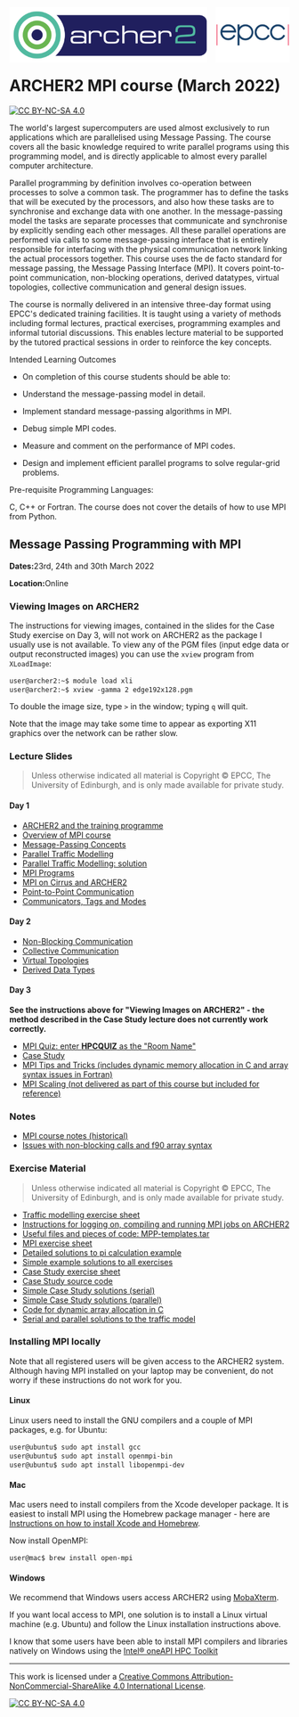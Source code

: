 <img src="./images/Archer2_logo.png"  width="355" height="100" align="left"> <img src="./images/epcc_logo.jpg" align="right" width="133" height="100">

<br /><br /><br /><br /><br />

# ARCHER2 MPI course (March 2022)

[![CC BY-NC-SA 4.0][cc-by-nc-sa-shield]][cc-by-nc-sa]

The world's largest supercomputers are used almost exclusively to run
applications which are parallelised using Message Passing. The course
covers all the basic knowledge required to write parallel programs
using this programming model, and is directly applicable to almost
every parallel computer architecture.

Parallel programming by definition involves co-operation between
processes to solve a common task. The programmer has to define the
tasks that will be executed by the processors, and also how these
tasks are to synchronise and exchange data with one another. In the
message-passing model the tasks are separate processes that
communicate and synchronise by explicitly sending each other
messages. All these parallel operations are performed via calls to
some message-passing interface that is entirely responsible for
interfacing with the physical communication network linking the actual
processors together. This course uses the de facto standard for
message passing, the Message Passing Interface (MPI). It covers
point-to-point communication, non-blocking operations, derived
datatypes, virtual topologies, collective communication and general
design issues.

The course is normally delivered in an intensive three-day format
using EPCC's dedicated training facilities. It is taught using a
variety of methods including formal lectures, practical exercises,
programming examples and informal tutorial discussions. This enables
lecture material to be supported by the tutored practical sessions in
order to reinforce the key concepts.

Intended Learning Outcomes

 * On completion of this course students should be able to:

 * Understand the message-passing model in detail.

 * Implement standard message-passing algorithms in MPI.

 * Debug simple MPI codes.

 * Measure and comment on the performance of MPI codes.

 * Design and implement efficient parallel programs to solve
regular-grid problems.

Pre-requisite Programming Languages:

C, C++ or Fortran. The course does not cover the details of how to use
MPI from Python.

<h2>Message Passing Programming with MPI</h2>

<p><strong>Dates:</strong>23rd, 24th and 30th March 2022
<p><strong>Location:</strong>Online</p>

<h3>Viewing Images on ARCHER2</h3>

The instructions for viewing images, contained in the slides for the
Case Study exercise on Day 3, will not work on ARCHER2 as the package
I usually use is not available. To view any of the PGM files (input
edge data or output reconstructed images) you can use the `xview`
program from `XLoadImage`:

    user@archer2:~$ module load xli
    user@archer2:~$ xview -gamma 2 edge192x128.pgm

To double the image size, type `>` in the window; typing `q` will quit.

Note that the image may take some time to appear as exporting X11
graphics over the network can be rather slow.

<h3>Lecture Slides</h3>

<p><blockquote>Unless otherwise indicated all material is Copyright
&copy; EPCC, The University of Edinburgh, and is only made available
for private study. </blockquote></p>

<h4>Day 1</h4>

<ul>
<li><a href="https://github.com/EPCCed/archer2-MPI-2022-03-23/raw/master/slides/L00-ARCHER2-PTC-Intro.pdf">ARCHER2 and the training programme</a>
<li><a href="https://github.com/EPCCed/archer2-MPI-2022-03-23/raw/master/slides/L00-overview_3day.pdf">Overview of MPI course</a>
<li><a href="https://github.com/EPCCed/archer2-MPI-2022-03-23/raw/master/slides/L01-mpconcepts.pdf">Message-Passing Concepts</a>
<li><a href="https://github.com/EPCCed/archer2-MPI-2022-03-23/raw/master/slides/E01-traffic.pdf">Parallel Traffic Modelling</a>
<li><a href="https://github.com/EPCCed/archer2-MPI-2022-03-23/raw/master/slides/road-solution.pdf">Parallel Traffic Modelling: solution</a>
<li><a href="https://github.com/EPCCed/archer2-MPI-2022-03-23/raw/master/slides/L02-intro.pdf">MPI Programs</a>
<li><a href="https://github.com/EPCCed/archer2-MPI-2022-03-23/raw/master/slides/L03-archer2-cirrus-mpi.pdf">MPI on Cirrus and ARCHER2</a>
<li><a href="https://github.com/EPCCed/archer2-MPI-2022-03-23/raw/master/slides/L04-pt2pt.pdf">Point-to-Point Communication</a>
<li><a href="https://github.com/EPCCed/archer2-MPI-2022-03-23/raw/master/slides/L06-modetagcomm.pdf">Communicators, Tags and Modes</a>
</ul>

<h4>Day 2</h4>

<ul>

<li><a href="https://github.com/EPCCed/archer2-MPI-2022-03-23/raw/master/slides/L07-nonblocking.pdf">Non-Blocking Communication</a>
<li><a href="https://github.com/EPCCed/archer2-MPI-2022-03-23/raw/master/slides/L08-collective.pdf">Collective Communication</a>
<li><a href="https://github.com/EPCCed/archer2-MPI-2022-03-23/raw/master/slides/L09-topology.pdf">Virtual Topologies</a>
<li><a href="https://github.com/EPCCed/archer2-MPI-2022-03-23/raw/master/slides/L10-derivedtypes.pdf">Derived Data Types</a> 

</ul>

<h4>Day 3</h4>

<b>See the instructions above for "Viewing Images on ARCHER2" - the
method described in the Case Study lecture does not currently work
correctly.</b>

<ul>
<li><a href="https://b.socrative.com/login/student/">MPI Quiz: enter <b>HPCQUIZ</b> as the "Room Name"</a>
<li><a href="https://github.com/EPCCed/archer2-MPI-2022-03-23/raw/master/slides/L11-casestudy.pdf">Case Study</a>
<li><a href="https://github.com/EPCCed/archer2-MPI-2022-03-23/raw/master/slides/L12-tipsandtricks.pdf">MPI Tips and Tricks (includes dynamic memory allocation in C and array syntax issues in Fortran)</a>
<li><a href="https://github.com/EPCCed/archer2-MPI-2022-03-23/raw/master/slides/L13-scaling.pdf">MPI Scaling (not delivered as part of this course but included for reference)</a>
</ul>

<h3>Notes</h3>

<ul>
<li><a href="https://github.com/EPCCed/archer2-MPI-2022-03-23/raw/master/notes/MPP-notes.pdf">MPI course notes (historical)</a>
<li><a href="https://github.com/EPCCed/archer2-MPI-2022-03-23/raw/master/notes/MPP-f90issues.pdf">Issues with non-blocking calls and f90 array syntax</a>
</ul>

<h3>Exercise Material</h3>

<p><blockquote>Unless otherwise indicated all material is Copyright &copy; EPCC, The University of Edinburgh, and is only made available for private study. </blockquote></p>

<ul>
<li><a href="https://github.com/EPCCed/archer2-MPI-2022-03-23/raw/master/exercises/road.pdf">Traffic modelling exercise sheet</a></li>
<li><a href="https://github.com/EPCCed/archer2-MPI-2022-03-23/raw/master/exercises/ARCHER2-MPI-cribsheet.pdf">Instructions for logging on, compiling and running MPI jobs on ARCHER2</a></li>
<li><a href="https://github.com/EPCCed/archer2-MPI-2022-03-23/raw/master/exercises/MPP-templates.tar">Useful files and pieces of code: MPP-templates.tar</a></li>
<li><a href="https://github.com/EPCCed/archer2-MPI-2022-03-23/raw/master/exercises/MPP-exercises.pdf">MPI exercise sheet</a></li>
<li><a href="https://github.com/EPCCed/archer2-MPI-2022-03-23/raw/master/exercises/MPP-pi.tar">Detailed solutions to pi calculation example</a>
<li><a href="https://github.com/EPCCed/archer2-MPI-2022-03-23/raw/master/exercises/MPP-solutions.tar">Simple example solutions to all exercises</a>
<li><a href="https://github.com/EPCCed/archer2-MPI-2022-03-23/raw/master/exercises/MPP-casestudy.pdf">Case Study exercise sheet</a></li>
<li><a href="https://github.com/EPCCed/archer2-MPI-2022-03-23/raw/master/exercises/MPP-casestudy.tar.gz">Case Study source code</a></li>
<li><a href="https://github.com/EPCCed/archer2-MPI-2022-03-23/raw/master/exercises/MPP-caseserial.tar">Simple Case Study solutions (serial)</a></li>
<li><a href="https://github.com/EPCCed/archer2-MPI-2022-03-23/raw/master/exercises/MPP-casesolns.tar">Simple Case Study solutions (parallel)</a></li>
<li><a href="https://github.com/EPCCed/archer2-MPI-2022-03-23/raw/master/exercises/MPP-arralloc.tar">Code for dynamic array allocation in C</a>
<li><a href="https://github.com/EPCCed/archer2-MPI-2022-03-23/raw/master/exercises/MPP-traffic.tar">Serial and parallel solutions to the traffic model</a></li>
</ul>

<h3>Installing MPI locally</h3>

Note that all registered users will be given access to the ARCHER2
system. Although having MPI installed on your laptop may be
convenient, do not worry if these instructions do not work for you.

<h4>Linux</h4>

Linux users need to install the GNU compilers and a couple of MPI packages,
e.g. for Ubuntu:

    user@ubuntu$ sudo apt install gcc
    user@ubuntu$ sudo apt install openmpi-bin
    user@ubuntu$ sudo apt install libopenmpi-dev

<h4>Mac</h4>

Mac users need to install compilers from the Xcode developer
package. It is easiest to install MPI using the Homebrew package
manager - here are [Instructions on how to install Xcode and
Homebrew](https://www.moncefbelyamani.com/how-to-install-xcode-homebrew-git-rvm-ruby-on-mac/).

Now install OpenMPI:

    user@mac$ brew install open-mpi

<h4>Windows</h4>

We recommend that Windows users access ARCHER2 using
[MobaXterm](https://docs.archer2.ac.uk/user-guide/connecting/#windows).

If you want local access to MPI, one solution is to install a Linux
virtual machine (e.g. Ubuntu) and follow the Linux installation
instructions above.

I know that some users have been able to install MPI compilers and libraries natively on Windows using the [Intel® oneAPI HPC Toolkit](https://software.intel.com/content/www/us/en/develop/tools/oneapi/hpc-toolkit.html)

---

This work is licensed under a
[Creative Commons Attribution-NonCommercial-ShareAlike 4.0 International License][cc-by-nc-sa].

[cc-by-nc-sa]: http://creativecommons.org/licenses/by-nc-sa/4.0/
[cc-by-nc-sa-image]: https://licensebuttons.net/l/by-nc-sa/4.0/88x31.png
[cc-by-nc-sa-shield]: https://img.shields.io/badge/License-CC%20BY--NC--SA%204.0-lightgrey.svg

[![CC BY-NC-SA 4.0][cc-by-nc-sa-image]][cc-by-nc-sa]

